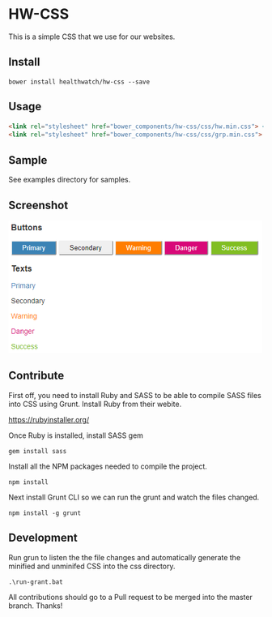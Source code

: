 # HW-CSS

This is a simple CSS that we use for our websites.

## Install

```
bower install healthwatch/hw-css --save
```

## Usage

```html
<link rel="stylesheet" href="bower_components/hw-css/css/hw.min.css"> <!-- for WWW -->
<link rel="stylesheet" href="bower_components/hw-css/css/grp.min.css"> <!-- for GRP -->
```

## Sample

See examples directory for samples.

## Screenshot

![test](https://github.com/healthwatch/hw-css/blob/master/examples/test.png "Test")

## Contribute

First off, you need to install Ruby and SASS to be able to compile SASS files into CSS using Grunt. Install Ruby from their webite.

https://rubyinstaller.org/

Once Ruby is installed, install SASS gem

```
gem install sass
```
Install all the NPM packages needed to compile the project.

```
npm install
```

Next install Grunt CLI so we can run the grunt and watch the files changed.

```
npm install -g grunt
```

## Development

Run grun to listen the the file changes and automatically generate the minified and unminifed CSS into the css directory.

```
.\run-grant.bat
```

All contributions should go to a Pull request to be merged into the master branch. Thanks!
